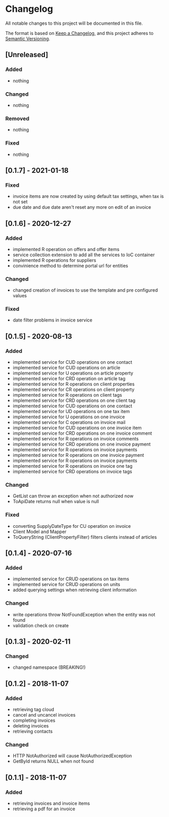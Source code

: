 # Changelog
All notable changes to this project will be documented in this file.

The format is based on [Keep a Changelog](https://keepachangelog.com/en/1.0.0/),
and this project adheres to [Semantic Versioning](https://semver.org/spec/v2.0.0.html).

## [Unreleased]
### Added
- nothing

### Changed
- nothing

### Removed
- nothing

### Fixed
- nothing


## [0.1.7] - 2021-01-18
### Fixed
- invoice items are now created by using default tax settings, when tax is not set
- due date and due date aren't reset any more on edit of an invoice


## [0.1.6] - 2020-12-27
### Added
- implemented R operation on offers and offer items
- service collection extension to add all the services to IoC container
- implemented R operations for suppliers
- convinience method to determine portal url for entities

### Changed
- changed creation of invoices to use the template and pre configured values

### Fixed
- date filter problems in invoice service


## [0.1.5] - 2020-08-13
### Added
- implemented service for CUD operations on one contact
- implemented service for CUD operations on article
- implemented service for U operations on article property
- implemented service for CRD operation on article tag
- implemented service for R operations on client properties
- implemented service for CR operations on client property
- implemented service for R operations on client tags
- implemented service for CRD operations on one client tag
- implemented service for CUD operations on one contact
- implemented service for UD operations on one tax item
- implemented service for U operations on one invoice
- implemented service for C operations on invoice mail
- implemented service for CUD operations on one invoice item
- implemented service for CRD operations on one invoice comment
- implemented service for R operations on invoice comments
- implemented service for CRD operations on one invoice payment
- implemented service for R operations on invoice payments
- implemented service for R operations on one invoice payment
- implemented service for R operations on invoice payments
- implemented service for R operations on invoice one tag
- implemented service for CRD operations on invoice tags

### Changed
- GetList can throw an exception when not authorized now
- ToApiDate returns null when value is null

### Fixed
- converting SupplyDateType for CU operation on invoice
- Client Model and Mapper
- ToQueryString (ClientPropertyFilter) filters clients instead of articles


## [0.1.4] - 2020-07-16
### Added
- implemented service for CRUD operations on tax items
- implemented service for CRUD operations on units
- added querying settings when retrieving client information

### Changed
- write operations throw NotFoundException when the entity was not found
- validation check on create


## [0.1.3] - 2020-02-11
### Changed
- changed namespace (BREAKING!)


## [0.1.2] - 2018-11-07
### Added
- retrieving tag cloud
- cancel and uncancel invoices
- completing invoices
- deleting invoices
- retrieving contacts

### Changed
- HTTP NotAuthorized will cause NotAuthorizedException
- GetById returns NULL when not found


## [0.1.1] - 2018-11-07
### Added
- retrieving invoices and invoice items
- retrieving a pdf for an invoice
